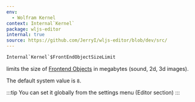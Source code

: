 ```yaml
---
env:
  - Wolfram Kernel
context: Internal`Kernel`
package: wljs-editor
internal: true
source: https://github.com/JerryI/wljs-editor/blob/dev/src/
---
```

```mathematica
Internal`Kernel`$FrontEndObjectSizeLimit
```

limits the size of [Frontend Objects](frontend/Advanced/Frontend%20interpretation/Frontend%20Objects.md) in megabytes (sound, 2d, 3d images).

The default system value is `8`.

:::tip
You can set it globally from the settings menu (Editor section)
:::
